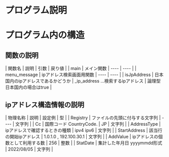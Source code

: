 
# プログラム説明

# プログラム内の構造

## 関数の説明

| 関数名 | 説明 | 引数 | 戻り値 |
| main | メイン関数 | ---- |  ---- | 
| menu_message | ipアドレス検索画面用関数 | ---- | ---- | 
| isJpAddress | 日本国内のipアドレスであるかどうか | _ip_address ...検索するipアドレス | 論理型 日本国内の場合はtrue | 

## ipアドレス構造情報の説明

| 物理名称 | 説明 | 設定例 | 型 |
| Registry | ファイルの先頭に付与する文字列 | ---- | 文字列 |
| Cc | 国際コード CountryCode. | JP | 文字列 |
| AddressType | ipアドレスで確認するときの種類 | ipv4 ipv6 | 文字列 |
| StartAddress | 該当行の開始ipアドレス | 1.0.1.0 , 192.100.30.1 | 文字列 |
| AddValue | ipアドレスの個数として利用する数 | 256 | 整数 |
| StatDate | 集計した年月日 yyyymmdd形式 | 2022/08/05 | 文字列 |

